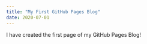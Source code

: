 ```yaml
---
title: "My First GitHub Pages Blog"
date: 2020-07-01
---
```

I have created the first page of my GitHub Pages Blog!
